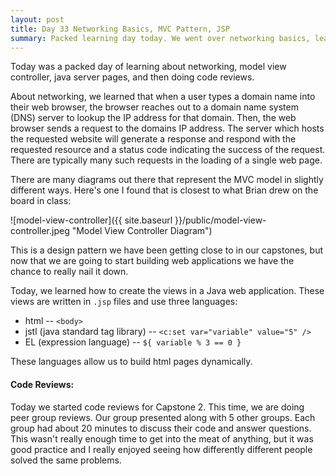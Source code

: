 ```yaml
---
layout: post
title: Day 33 Networking Basics, MVC Pattern, JSP
summary: Packed learning day today. We went over networking basics, learned the Model View Controller pattern, and started making Java Server Pages. Code Reviews. 
---
```


Today was a packed day of learning about networking, model view controller, java server pages, and then doing code reviews. 

About networking, we learned that when a user types a domain name into their web browser, the browser reaches out to a domain name system (DNS) server to lookup the IP address for that domain. Then, the web browser sends a request to the domains IP address. The server which hosts the requested website will generate a response and respond with the requested resource and a status code indicating the success of the request. There are typically many such requests in the loading of a single web page. 

There are many diagrams out there that represent the MVC model in slightly different ways. Here's one I found that is closest to what Brian drew on the board in class: 

![model-view-controller]({{ site.baseurl }}/public/model-view-controller.jpeg "Model View Controller Diagram") 

This is a design pattern we have been getting close to in our capstones, but now that we are going to start building web applications we have the chance to really nail it down. 

Today, we learned how to create the views in a Java web application. These views are written in `.jsp` files and use three languages: 
* html -- `<body>`
* jstl (java standard tag library) -- `<c:set var="variable" value="5" />`
* EL (expression language) -- `${ variable % 3 == 0 }`

These languages allow us to build html pages dynamically. 

#### Code Reviews: 

Today we started code reviews for Capstone 2. This time, we are doing peer group reviews. Our group presented along with 5 other groups. Each group had about 20 minutes to discuss their code and answer questions. This wasn't really enough time to get into the meat of anything, but it was good practice and I really enjoyed seeing how differently different people solved the same problems. 


